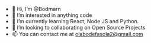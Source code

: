 - 👋 Hi, I’m @Bodmarn
- 👀 I’m interested in anything code
- 🌱 I’m currently learning React, Node JS and Python.
- 💞️ I’m looking to collaborating on Open Source Projects
- 📫 You can contact me at olabodefasola2@gmail.com

<!---
Bodmarn/Bodmarn is a ✨ special ✨ repository because its `README.md` (this file) appears on your GitHub profile.
You can click the Preview link to take a look at your changes.
--->
